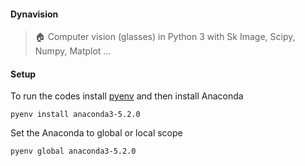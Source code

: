 
#### Dynavision

> :house: Computer vision (glasses) in Python 3 with Sk Image, Scipy, Numpy, Matplot ...

#### Setup

To run the codes install [pyenv](https://github.com/pyenv/pyenv) and then install Anaconda

```shell
pyenv install anaconda3-5.2.0
```

Set the Anaconda to global or local scope

```shell
pyenv global anaconda3-5.2.0
```

